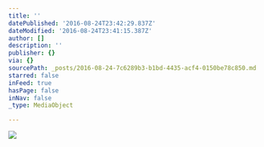 ```yaml
---
title: ''
datePublished: '2016-08-24T23:42:29.837Z'
dateModified: '2016-08-24T23:41:15.387Z'
author: []
description: ''
publisher: {}
via: {}
sourcePath: _posts/2016-08-24-7c6289b3-b1bd-4435-acf4-0150be78c850.md
starred: false
inFeed: true
hasPage: false
inNav: false
_type: MediaObject

---
```

![](https://the-grid-user-content.s3-us-west-2.amazonaws.com/9c838866-3346-48ac-8427-b08cf0f577db.jpg)